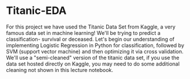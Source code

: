# Titanic-EDA
For this project we have used the Titanic Data Set from Kaggle, a very famous data set in machine learning!  We'll be trying to predict a classification- survival or deceased. Let's begin our understanding of implementing Logistic Regression in Python for classification, followed by SVM (support vector machine) and then optimizing it via cross validation.  We'll use a "semi-cleaned" version of the titanic data set, if you use the data set hosted directly on Kaggle, you may need to do some additional cleaning not shown in this lecture notebook.
